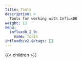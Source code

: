 ```yaml
---
title: Tools
description: >
  Tools for working with InfluxDB
weight: 13
menu: 
  influxdb_2_0:
    name: Tools
influxdb/v2.0/tags: []
---
```


{{< children >}}

